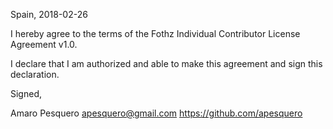Spain, 2018-02-26

I hereby agree to the terms of the Fothz Individual Contributor License
Agreement v1.0.

I declare that I am authorized and able to make this agreement and sign this
declaration.

Signed,

Amaro Pesquero apesquero@gmail.com https://github.com/apesquero
